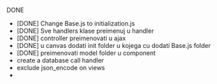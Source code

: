 DONE  
 - [DONE] Change Base.js to initialization.js  
 - [DONE] Sve handlers klase preimenuj u handler  
 - [DONE] controller preimenovati u ajax  
 - [DONE] u canvas dodati init folder u kojega cu dodati Base.js folder  
 - [DONE] preimenovati model folder u component  
 - create a database call handler
 - exclude json_encode on views 
 - 